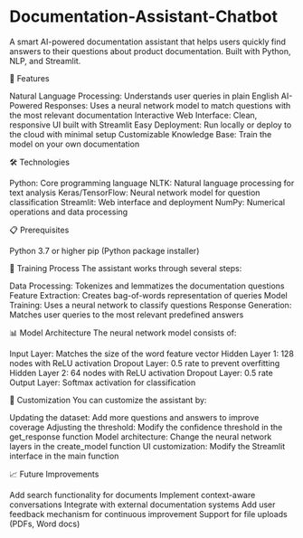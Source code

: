 # Documentation-Assistant-Chatbot

A smart AI-powered documentation assistant that helps users quickly find answers to their questions about product documentation.
Built with Python, NLP, and Streamlit.

🌟 Features

Natural Language Processing: Understands user queries in plain English
AI-Powered Responses: Uses a neural network model to match questions with the most relevant documentation
Interactive Web Interface: Clean, responsive UI built with Streamlit
Easy Deployment: Run locally or deploy to the cloud with minimal setup
Customizable Knowledge Base: Train the model on your own documentation

🛠️ Technologies

Python: Core programming language
NLTK: Natural language processing for text analysis
Keras/TensorFlow: Neural network model for question classification
Streamlit: Web interface and deployment
NumPy: Numerical operations and data processing

📋 Prerequisites

Python 3.7 or higher
pip (Python package installer)


🔄 Training Process
The assistant works through several steps:

Data Processing: Tokenizes and lemmatizes the documentation questions
Feature Extraction: Creates bag-of-words representation of queries
Model Training: Uses a neural network to classify questions
Response Generation: Matches user queries to the most relevant predefined answers


📊 Model Architecture
The neural network model consists of:

Input Layer: Matches the size of the word feature vector
Hidden Layer 1: 128 nodes with ReLU activation
Dropout Layer: 0.5 rate to prevent overfitting
Hidden Layer 2: 64 nodes with ReLU activation
Dropout Layer: 0.5 rate
Output Layer: Softmax activation for classification


🎯 Customization
You can customize the assistant by:

Updating the dataset: Add more questions and answers to improve coverage
Adjusting the threshold: Modify the confidence threshold in the get_response function
Model architecture: Change the neural network layers in the create_model function
UI customization: Modify the Streamlit interface in the main function

📈 Future Improvements

Add search functionality for documents
Implement context-aware conversations
Integrate with external documentation systems
Add user feedback mechanism for continuous improvement
Support for file uploads (PDFs, Word docs)
